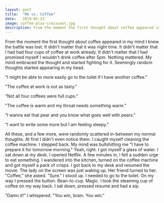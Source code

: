 ```yaml
---
layout: post
title:  "Me vs. Coffee"
date:   2019-05-23
image: coffee-plus-croissant.jpg
description: From the moment the first thought about coffee appeared in my mind I knew the battle was lost. It didn't matter that it was night time. It didn't matter that I had had four cups of coffee at work already.
---
```


<span class="dropcap">F</span>rom the moment the first thought about coffee appeared in my mind I knew the battle was lost. It didn't matter that it was night time. It didn't matter that I had had four cups of coffee at work already. It didn't matter that I had promised myself I wouldn't drink coffee after 5pm. Nothing mattered. My mind embraced the thought and started fighting for it. Seemingly random thoughts started appearing in my head.

"I might be able to more easily go to the toilet if I have another coffee."

"The coffee at work is not as tasty."

"Not all four coffees were full cups."

"The coffee is warm and my throat needs something warm."

"I wanna eat that pear and you know what goes well with pears."

"I want to write some more but I am feeling sleepy."

All these, and a few more, were randomly scattered in-between my normal thoughts. At first I didn't even notice them. I caught myself cleaning the coffee machine. I stepped back. My mind was bullshitting me "I have to prepare it for tomorrow morning." Yeah, right. I got myself a glass of water. I sat down at my desk. I opened Netflix. A few minutes in, I felt a sudden urge to eat something. I wandered into the kitchen, turned on the coffee machine and got myself a pack of crisps. I got back to my desk and resumed the movie. The lady on the screen was just waking up. Her friend turned to her. "Coffee," she asked. "Sure." I stood up. I needed to go to the toilet. On my way I pressed the button. Bean-to-cup. Magic. I took the steaming cup of coffee on my way back. I sat down, pressed resume and had a sip. 

"Damn it!" I whispered. "You win, brain. You win."